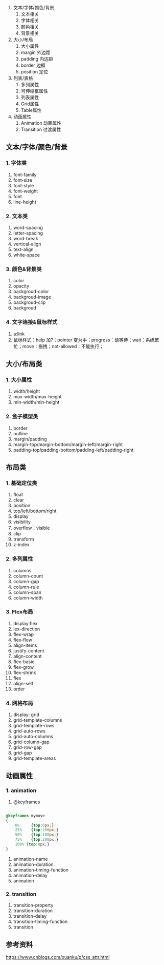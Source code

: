 1. 文本/字体/颜色/背景
     1. 文本相关
     2. 字体相关
     3. 颜色相关
     4. 背景相关
2. 大小/布局
     1. 大小属性
     2. margin 外边距
     3. padding 内边距
     4. border 边框
     5. position 定位
3. 列表/表格
     1.  多列属性
     2.  可伸缩框属性
     3.  列表属性
     4.  Grid属性
     5.  Table属性
4. 动画属性
     1.  Animation 动画属性
     2.  Transition 过渡属性
   


## 文本/字体/颜色/背景

### 1. 字体类

1. font-family
2. font-size
3. font-style
4. font-weight
5. font
6. line-height

### 2. 文本类

1. word-spacing
2. letter-spacing
3. word-break
4. vertical-align
5. text-align
6. white-space

### 3. 颜色&背景类

1. color
2. opacity
3. backgroud-color
4. backgroud-image
5. backgroud-clip
6. backgroud


### 4. 文字连接&鼠标样式


1. a:link
2. 鼠标样式：help 加?；pointer 变为手；progress：请等待；wait：系统繁忙；move：拖拽；not-allowed：不能执行；


## 大小/布局类

### 1. 大小属性

1. width/height
2. max-width/max-height
3. min-width/min-height

### 2. 盒子模型类

1. border
2. outline
3. margin/padding
4. margin-top/margin-bottom/margin-left/margin-right
5. padding-top/padding-bottom/padding-left/padding-right


## 布局类


### 1. 基础定位类

1. float
2. clear
3. position
4. top/left/bottom/right
5. display
6. visibility
7. overflow：visible
8. clip
9. transform
10. z-index

### 2. 多列属性

1. columns
2. column-count
3. column-gap
4. column-rule
5. column-span
6. column-width

### 3. Flex布局


1. display:flex
2. lex-direction
3. flex-wrap
4. flex-flow
5. align-items
6. justify-content
7. align-content
8. flex-basic
9. flex-grow
10. flex-shrink
11. flex
12. align-self
13. order





### 4. 网格布局


1. display: grid
2. grid-template-columns
3. grid-template-rows
4. grid-auto-rows
5. grid-auto-columns
6. grid-column-gap
7. grid-row-gap
8. grid-gap
9. grid-template-areas

## 动画属性

### 1. animation

1. @keyframes


```css

@keyframes mymove
{
    0%     {top:0px;}
    25%    {top:200px;}
    50%    {top:100px;}
    75%    {top:200px;}
    100% {top:0px;}
}

```

1. animation-name
2. animation-duration
3. animation-timing-function
4. animation-delay
5. animation


### 2. transition

1. transition-property
2. transition-duration
3. transition-delay
4. transition-timing-function
5. transition




## 参考资料


https://www.cnblogs.com/xuanku/p/css_attr.html